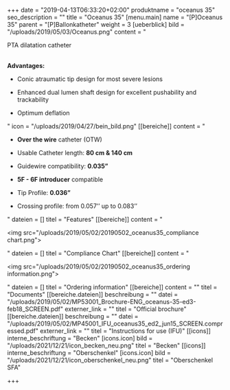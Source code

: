 +++
date = "2019-04-13T06:33:20+02:00"
produktname = "oceanus 35"
seo_description = ""
title = "Oceanus 35"
[menu.main]
name = "[P]Oceanus 35"
parent = "[P]Ballonkatheter"
weight = 3
[ueberblick]
bild = "/uploads/2019/05/03/Oceanus.png"
content = "<p>PTA dilatation catheter</p><p></p><p><br><strong>Advantages:</strong></p><ul><li><p>Conic atraumatic tip design for most severe lesions</p></li><li><p>Enhanced dual lumen shaft design for excellent pushability and trackability</p></li><li><p>Optimum deflation</p></li></ul>"
icon = "/uploads/2019/04/27/bein_bild.png"
[[bereiche]]
content = "<ul><li><p><strong>Over the wire</strong> catheter (OTW)</p></li><li><p>Usable Catheter length: <strong>80 cm &amp; 140 cm</strong></p></li><li><p>Guidewire compatibility: <strong>0.035”</strong></p></li><li><p><strong>5F - 6F introducer</strong> compatible</p></li><li><p>Tip Profile: <strong>0.036”</strong></p></li><li><p>Crossing profile: from 0.057’’ up to 0.083’’</p></li></ul>"
dateien = []
titel = "Features"
[[bereiche]]
content = "<p><img src=\"/uploads/2019/05/02/20190502_oceanus35_compliance chart.png\"></p>"
dateien = []
titel = "Compliance Chart"
[[bereiche]]
content = "<p><img src=\"/uploads/2019/05/02/20190502_oceanus35_ordering information.png\"></p>"
dateien = []
titel = "Ordering information"
[[bereiche]]
content = ""
titel = "Documents"
[[bereiche.dateien]]
beschreibung = ""
datei = "/uploads/2019/05/02/MP53001_Brochure-ENG_oceanus-35-ed3-feb18_SCREEN.pdf"
externer_link = ""
titel = "Official brochure"
[[bereiche.dateien]]
beschreibung = ""
datei = "/uploads/2019/05/02/MP45001_IFU_oceanus35_ed2_jun15_SCREEN.compressed.pdf"
externer_link = ""
titel = "Instructions for use (IFU)"
[[icons]]
interne_beschriftung = "Becken"
[icons.icon]
bild = "/uploads/2021/12/21/icon_becken_neu.png"
titel = "Becken"
[[icons]]
interne_beschriftung = "Oberschenkel"
[icons.icon]
bild = "/uploads/2021/12/21/icon_oberschenkel_neu.png"
titel = "Oberschenkel SFA"

+++
